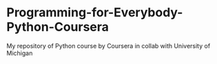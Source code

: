# Programming-for-Everybody-Python-Coursera
My repository of Python course by Coursera in collab with University of Michigan

